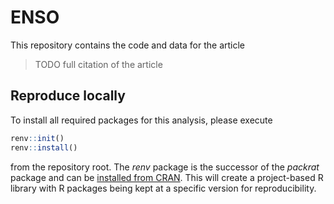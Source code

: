 # ENSO

This repository contains the code and data for the article

> TODO full citation of the article

## Reproduce locally

To install all required packages for this analysis, please execute

```r
renv::init()
renv::install()
```

from the repository root.
The _renv_ package is the successor of the _packrat_ package and can be [installed from CRAN](https://cran.r-project.org/package=renv).
This will create a project-based R library with R packages being kept at a specific version for reproducibility. 


